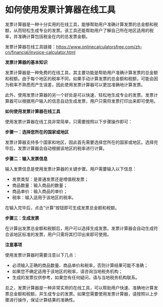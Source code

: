如何使用发票计算器在线工具
=============

发票计算器是一种十分实用的在线工具，能够帮助用户准确计算发票的总金额和税额，从而轻松生成专业的发票。该工具还能帮助用户了解自己所在地区适用的税率，并准确计算包括税金在内的总发票金额。

发票计算器在线工具链接：<https://www.onlinecalculatorsfree.com/zh-cn/financial/invoice-calculator.html>

**发票计算器的基本知识**

发票计算器是一种免费的在线工具，其主要功能是帮助用户准确计算发票的总金额和税额。由于每个地区的税率不同，如果手动计算发票的总金额和税额，可能会因为税率不熟悉而产生误差，因此使用发票计算器可以更加准确地计算发票。

此外，使用发票计算器的另一个好处是可以快速、轻松地生成专业的发票。发票计算器可以根据用户输入的信息自动生成发票，用户只需将发票打印出来即可使用。

**如何使用发票计算器在线工具**

使用发票计算器在线工具非常简单，只需要按照以下步骤操作即可：

**步骤一：选择您所在的国家或地区**

发票计算器支持多个国家和地区，因此首先需要选择您所在的国家或地区。选择完毕后，发票计算器会自动根据该地区的税率进行计算。

**步骤二：输入发票信息**

输入发票信息是使用发票计算器的关键步骤。用户需要输入以下信息：

- 发票类型：是普通发票还是增值税发票；
- 商品数量：输入商品的数量；
- 商品单价：输入商品的单价；
- 税率：输入适用于该地区的税率。

在输入完毕后，点击“计算”按钮即可生成发票总金额和税额。

**步骤三：生成发票**

在计算出发票总金额和税额后，用户可以选择生成发票。发票计算器会自动生成符合该地区标准的发票，用户只需将其打印出来即可使用。

**注意事项**

使用发票计算器时需要注意以下几点：

- 必须输入正确的商品数量、商品单价和税率，否则计算结果可能不准确；
- 如果您不确定适用于该地区的税率，请咨询当地税务机构；
- 生成的发票仅供参考，如果您有任何疑问，请与当地税务机构联系。

总之，发票计算器是一种非常实用的在线工具，可以帮助用户快速、准确地计算发票总金额和税额，并生成专业的发票。如果您需要使用发票计算器，请按照以上步骤进行操作，保证计算结果的准确性。